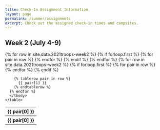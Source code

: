 ```yaml
---
title: Check-In Assignment Information
layout: page
permalink: /summer/assignments
excerpt: Check out the assigned check-in times and campsites.
---
```


<div class="row">
  <div class="col">
    <h2>Week 2 (July 4-9)</h2>
    <table class="table table-responsive table-sm table-striped my-3 text-center">
      <thead>
        {% for row in site.data.2021troops-week2 %}
          {% if forloop.first %}
          <tr>
            {% for pair in row %}
              <th>{{ pair[0] }}</th>
            {% endfor %}
          </tr>
          {% endif %}
        {% endfor %}
      </thead>
      <tbody>
      {% for row in site.data.2021troops-week2 %}
        {% if forloop.first %}
        <tr>
          {% for pair in row %}
            <th>{{ pair[0] }}</th>
          {% endfor %}
        </tr>
        {% endif %}

        {% tablerow pair in row %}
          {{ pair[1] }}
        {% endtablerow %}
      {% endfor %}
      </tbody>
    </table>
  </div>
</div>
